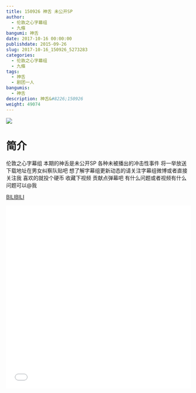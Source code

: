 ```yaml
---
title: 150926 神舌 未公开SP
author: 
  - 伦敦之心字幕组
  - 九條
bangumi: 神舌
date: 2017-10-16 00:00:00
publishdate: 2015-09-26
slug: 2017-10-16_150926_5273283
categories: 
  - 伦敦之心字幕组
  - 九條
tags: 
  - 神舌
  - 剧团一人
bangumis: 
  - 神舌
description: 神舌&#8226;150926
weight: 49074
---
```


![](https://i.imgur.com/Avmmdav.jpg)

# 简介  
伦敦之心字幕组 本期的神舌是未公开SP 各种未被播出的冲击性事件 将一举放送 下载地址在男女纠察队贴吧 想了解字幕组更新动态的请关注字幕组微博或者直接关注我 喜欢的就投个硬币 收藏下视频 贡献点弹幕吧
有什么问题或者视频有什么问题可以@我

  [BILIBILI](https://www.bilibili.com/video/av5273283/)


<div class="vcontainer">  <iframe class='video' src="//www.bilibili.com/html/html5player.html?cid=8570205&aid=5273283" width="100%" height="500" frameborder="0" allowfullscreen="allowfullscreen"></iframe></div>
